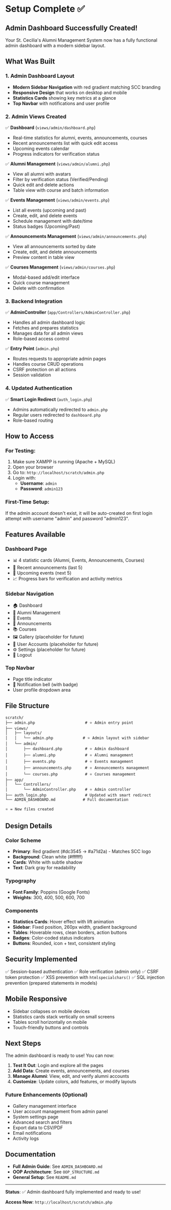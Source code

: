 # Setup Complete ✅

## Admin Dashboard Successfully Created!

Your St. Cecilia's Alumni Management System now has a fully functional admin dashboard with a modern sidebar layout.

## What Was Built

### 1. Admin Dashboard Layout
- **Modern Sidebar Navigation** with red gradient matching SCC branding
- **Responsive Design** that works on desktop and mobile
- **Statistics Cards** showing key metrics at a glance
- **Top Navbar** with notifications and user profile

### 2. Admin Views Created
✅ **Dashboard** (`views/admin/dashboard.php`)
- Real-time statistics for alumni, events, announcements, courses
- Recent announcements list with quick edit access
- Upcoming events calendar
- Progress indicators for verification status

✅ **Alumni Management** (`views/admin/alumni.php`)
- View all alumni with avatars
- Filter by verification status (Verified/Pending)
- Quick edit and delete actions
- Table view with course and batch information

✅ **Events Management** (`views/admin/events.php`)
- List all events (upcoming and past)
- Create, edit, and delete events
- Schedule management with date/time
- Status badges (Upcoming/Past)

✅ **Announcements Management** (`views/admin/announcements.php`)
- View all announcements sorted by date
- Create, edit, and delete announcements
- Preview content in table view

✅ **Courses Management** (`views/admin/courses.php`)
- Modal-based add/edit interface
- Quick course management
- Delete with confirmation

### 3. Backend Integration
✅ **AdminController** (`app/Controllers/AdminController.php`)
- Handles all admin dashboard logic
- Fetches and prepares statistics
- Manages data for all admin views
- Role-based access control

✅ **Entry Point** (`admin.php`)
- Routes requests to appropriate admin pages
- Handles course CRUD operations
- CSRF protection on all actions
- Session validation

### 4. Updated Authentication
✅ **Smart Login Redirect** (`auth_login.php`)
- Admins automatically redirected to `admin.php`
- Regular users redirected to `dashboard.php`
- Role-based routing

## How to Access

### For Testing:
1. Make sure XAMPP is running (Apache + MySQL)
2. Open your browser
3. Go to: `http://localhost/scratch/admin.php`
4. Login with:
   - **Username**: `admin`
   - **Password**: `admin123`

### First-Time Setup:
If the admin account doesn't exist, it will be auto-created on first login attempt with username "admin" and password "admin123".

## Features Available

### Dashboard Page
- 📊 4 statistic cards (Alumni, Events, Announcements, Courses)
- 📢 Recent announcements (last 5)
- 📅 Upcoming events (next 5)
- 📈 Progress bars for verification and activity metrics

### Sidebar Navigation
- 🏠 Dashboard
- 👥 Alumni Management
- 📅 Events
- 📢 Announcements
- 📚 Courses
- 🖼️ Gallery (placeholder for future)
- 👤 User Accounts (placeholder for future)
- ⚙️ Settings (placeholder for future)
- 🚪 Logout

### Top Navbar
- Page title indicator
- 🔔 Notification bell (with badge)
- User profile dropdown area

## File Structure

```
scratch/
├── admin.php                      # ⭐ Admin entry point
├── views/
│   ├── layouts/
│   │   └── admin.php             # ⭐ Admin layout with sidebar
│   └── admin/
│       ├── dashboard.php          # ⭐ Admin dashboard
│       ├── alumni.php             # ⭐ Alumni management
│       ├── events.php             # ⭐ Events management
│       ├── announcements.php      # ⭐ Announcements management
│       └── courses.php            # ⭐ Courses management
├── app/
│   └── Controllers/
│       └── AdminController.php    # ⭐ Admin controller
├── auth_login.php                 # Updated with smart redirect
└── ADMIN_DASHBOARD.md            # Full documentation

⭐ = New files created
```

## Design Details

### Color Scheme
- **Primary**: Red gradient (#dc3545 → #a71d2a) - Matches SCC logo
- **Background**: Clean white (#ffffff)
- **Cards**: White with subtle shadow
- **Text**: Dark gray for readability

### Typography
- **Font Family**: Poppins (Google Fonts)
- **Weights**: 300, 400, 500, 600, 700

### Components
- **Statistics Cards**: Hover effect with lift animation
- **Sidebar**: Fixed position, 260px width, gradient background
- **Tables**: Hoverable rows, clean borders, action buttons
- **Badges**: Color-coded status indicators
- **Buttons**: Rounded, icon + text, consistent styling

## Security Implemented
✅ Session-based authentication
✅ Role verification (admin only)
✅ CSRF token protection
✅ XSS prevention with `htmlspecialchars()`
✅ SQL injection prevention (prepared statements in models)

## Mobile Responsive
- Sidebar collapses on mobile devices
- Statistics cards stack vertically on small screens
- Tables scroll horizontally on mobile
- Touch-friendly buttons and controls

## Next Steps

The admin dashboard is ready to use! You can now:

1. **Test It Out**: Login and explore all the pages
2. **Add Data**: Create events, announcements, and courses
3. **Manage Alumni**: View, edit, and verify alumni accounts
4. **Customize**: Update colors, add features, or modify layouts

### Future Enhancements (Optional)
- Gallery management interface
- User account management from admin panel
- System settings page
- Advanced search and filters
- Export data to CSV/PDF
- Email notifications
- Activity logs

## Documentation
- **Full Admin Guide**: See `ADMIN_DASHBOARD.md`
- **OOP Architecture**: See `OOP_STRUCTURE.md`
- **General Setup**: See `README.md`

---

**Status**: ✅ Admin dashboard fully implemented and ready to use!

**Access Now**: `http://localhost/scratch/admin.php`

